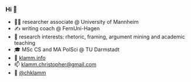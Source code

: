 ### Hi 👋

- 👨‍🔬 researcher associate @ University of Mannheim
- ✍️ writing coach @ FernUni-Hagen
- 🤗 research interests: rhetoric, framing, argument mining and academic teaching
- 🎓 MSc CS and MA PolSci @ TU Darmstadt
- 👀 [klamm.info](klamm.info)
- 📫 klamm.christopher@gmail.com
- 🐤 [@chklamm](https://twitter.com/chklamm)
